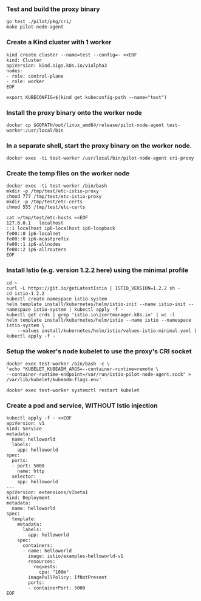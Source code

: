 ### Test and build the proxy binary

```console
go test ./pilot/pkg/cri/
make pilot-node-agent
```

### Create a Kind cluster with 1 worker

```console
kind create cluster --name=test --config=- <<EOF
kind: Cluster
apiVersion: kind.sigs.k8s.io/v1alpha3
nodes:
- role: control-plane
- role: worker
EOF
```

```console
export KUBECONFIG=$(kind get kubeconfig-path --name="test")
```

### Install the proxy binary onto the worker node

```console
docker cp $GOPATH/out/linux_amd64/release/pilot-node-agent test-worker:/usr/local/bin
```

### In a separate shell, start the proxy binary on the worker node.

```console
docker exec -ti test-worker /usr/local/bin/pilot-node-agent cri-proxy
```

### Create the temp files on the worker node

```console
docker exec -ti test-worker /bin/bash
mkdir -p /tmp/test/etc-istio-proxy
chmod 777 /tmp/test/etc-istio-proxy
mkdir -p /tmp/test/etc-certs
chmod 555 /tmp/test/etc-certs
```

```console
cat >/tmp/test/etc-hosts <<EOF
127.0.0.1	localhost
::1	localhost ip6-localhost ip6-loopback
fe00::0	ip6-localnet
fe00::0	ip6-mcastprefix
fe00::1	ip6-allnodes
fe00::2	ip6-allrouters
EOF
```

### Install Istio (e.g. version 1.2.2 here) using the minimal profile

```console
cd ~
curl -L https://git.io/getLatestIstio | ISTIO_VERSION=1.2.2 sh -
cd istio-1.2.2
kubectl create namespace istio-system
helm template install/kubernetes/helm/istio-init --name istio-init --namespace istio-system | kubectl apply -f -
kubectl get crds | grep 'istio.io\|certmanager.k8s.io' | wc -l
helm template install/kubernetes/helm/istio --name istio --namespace istio-system \
    --values install/kubernetes/helm/istio/values-istio-minimal.yaml | kubectl apply -f -
```

### Setup the woker's node kubelet to use the proxy's CRI socket

```console
docker exec test-worker /bin/bash -c \
'echo "KUBELET_KUBEADM_ARGS=--container-runtime=remote \
--container-runtime-endpoint=/var/run/istio-pilot-node-agent.sock" > /var/lib/kubelet/kubeadm-flags.env'

docker exec test-worker systemctl restart kubelet
```

### Create a pod and service, WITHOUT Istio injection

```console
kubectl apply -f - <<EOF
apiVersion: v1
kind: Service
metadata:
  name: helloworld
  labels:
    app: helloworld
spec:
  ports:
  - port: 5000
    name: http
  selector:
    app: helloworld
---
apiVersion: extensions/v1beta1
kind: Deployment
metadata:
  name: helloworld
spec:
  template:
    metadata:
      labels:
        app: helloworld
    spec:
      containers:
      - name: helloworld
        image: istio/examples-helloworld-v1
        resources:
          requests:
            cpu: "100m"
        imagePullPolicy: IfNotPresent
        ports:
        - containerPort: 5000
EOF
```
